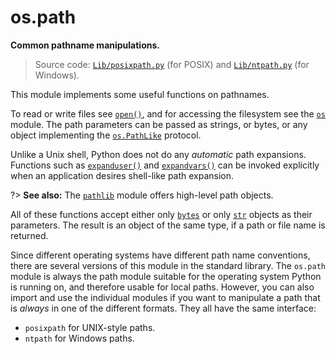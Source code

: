 # os.path

**Common pathname manipulations.**

> Source code: [`Lib/posixpath.py`](https://github.com/python/cpython/tree/3.12/Lib/posixpath.py) (for POSIX) and [`Lib/ntpath.py`](https://github.com/python/cpython/tree/3.12/Lib/ntpath.py) (for Windows).

This module implements some useful functions on pathnames.

To read or write files see [`open()`](/built-in-functions/open.md), and for accessing the filesystem see the [`os`](/modules/os/) module. The path parameters can be passed as strings, or bytes, or any object implementing the [`os.PathLike`](/modules/os/PathLike.md) protocol.

Unlike a Unix shell, Python does not do any *automatic* path expansions. Functions such as [`expanduser()`](/modules/os/path/expanduser.md) and [`expandvars()`](/modules/os/path/expandvars.md) can be invoked explicitly when an application desires shell-like path expansion.

?> **See also:** The [`pathlib`](/modules/pathlib/) module offers high-level path objects.

All of these functions accept either only [`bytes`](/built-in-types/bytes/) or only [`str`](/built-in-types/str/) objects as their parameters. The result is an object of the same type, if a path or file name is returned.

Since different operating systems have different path name conventions, there are several versions of this module in the standard library. The `os.path` module is always the path module suitable for the operating system Python is running on, and therefore usable for local paths. However, you can also import and use the individual modules if you want to manipulate a path that is *always* in one of the different formats. They all have the same interface:

- `posixpath` for UNIX-style paths.
- `ntpath` for Windows paths.